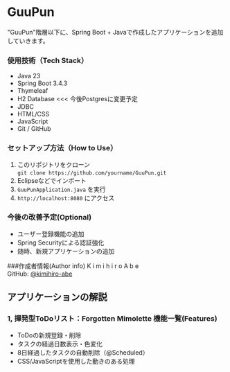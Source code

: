# GuuPun
"GuuPun"階層以下に、Spring Boot + Javaで作成したアプリケーションを追加していきます。

### 使用技術（Tech Stack）
- Java 23
- Spring Boot 3.4.3
- Thymeleaf
- H2 Database <<< 今後Postgresに変更予定
- JDBC
- HTML/CSS
- JavaScript
- Git / GitHub

### セットアップ方法（How to Use）
1. このリポジトリをクローン  
   `git clone https://github.com/yourname/GuuPun.git`
2. Eclipseなどでインポート
3. `GuuPunApplication.java` を実行
4. `http://localhost:8080` にアクセス

### 今後の改善予定(Optional)
- ユーザー登録機能の追加
- Spring Securityによる認証強化
- 随時、新規アプリケーションの追加

###作成者情報(Author info)
K i m i h i r o    A b e  
GitHub: [@kimihiro-abe](https://github.com/kimihiro-abe)


## アプリケーションの解説
### 1, 揮発型ToDoリスト：Forgotten Mimolette 機能一覧(Features)
- ToDoの新規登録・削除
- タスクの経過日数表示・色変化
- 8日経過したタスクの自動削除（@Scheduled）
- CSS/JavaScriptを使用した動きのある処理
